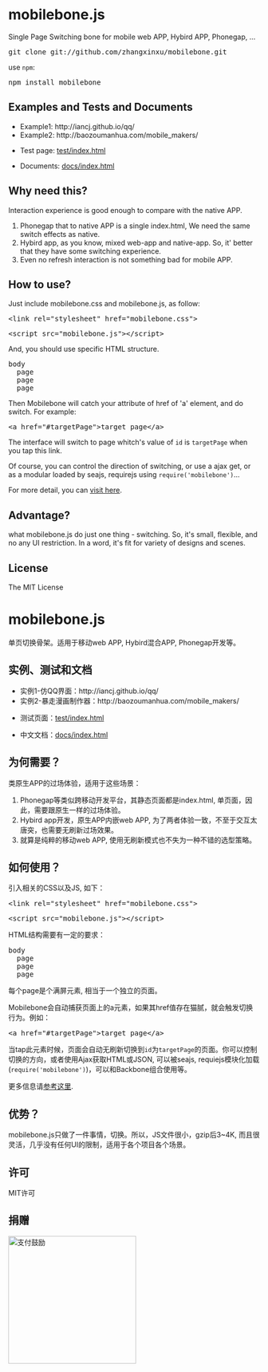 mobilebone.js
=============
Single Page Switching bone for mobile web APP, Hybird APP, Phonegap, ...

<pre>git clone git://github.com/zhangxinxu/mobilebone.git</pre>

use <code>npm</code>:
<pre>npm install mobilebone</pre>

Examples and Tests and Documents
------------------
<ul>
	<li>Example1: http://iancj.github.io/qq/</li>
	<li>Example2: http://baozoumanhua.com/mobile_makers/</li>
</ul>

<ul>
	<li>Test page: <a href="http://rawgit.com/zhangxinxu/mobilebone/develop/test/index.html">test/index.html</a></li>
</ul>

<ul>
	<li>Documents: <a href="http://rawgit.com/zhangxinxu/mobilebone/develop/docs/index.html">docs/index.html</a></li>
</ul>

Why need this?
-----------------
Interaction experience is good enough to compare with the native APP. <br>
1. Phonegap that to native APP is a single index.html, We need the same switch effects as native.<br>
2. Hybird app, as you know, mixed web-app and native-app. So, it' better that they have some switching experience.<br>
3. Even no refresh interaction is not something bad for mobile APP.

How to use?
----------------
Just include mobilebone.css and mobilebone.js, as follow:
<pre>&lt;link rel="stylesheet" href="mobilebone.css"></pre>
<pre>&lt;script src="mobilebone.js">&lt;/script></pre>

And, you should use specific HTML structure. 
<pre>body
  page
  page
  page</pre>

Then Mobilebone will catch your attribute of href of 'a' element, and do switch. For example:
<pre>&lt;a href="#targetPage">target page&lt;/a></pre>

The interface will switch to page whitch's value of <code>id</code> is <code>targetPage</code> when you tap this link.

Of course, you can control the direction of switching, or use a ajax get, or as a modular loaded by seajs, requirejs using <code>require('mobilebone')</code>...

For more detail, you can [visit here](http://www.zhangxinxu.com/wordpress/?p=4381). 

Advantage?
--------------
what mobilebone.js do just one thing - switching. So, it's small, flexible, and no any UI restriction. In a word, it's fit for variety of designs and scenes.

License
-------------------
The MIT License



mobilebone.js
=============
单页切换骨架。适用于移动web APP, Hybird混合APP, Phonegap开发等。

实例、测试和文档
------------------
<ul>
	<li>实例1-仿QQ界面：http://iancj.github.io/qq/</li>
	<li>实例2-暴走漫画制作器：http://baozoumanhua.com/mobile_makers/</li>
</ul>

<ul>
	<li>测试页面：<a href="http://rawgit.com/zhangxinxu/mobilebone/develop/test/index.html">test/index.html</a></li>
</ul>

<ul>
	<li>中文文档：<a href="http://rawgit.com/zhangxinxu/mobilebone/develop/docs/index.html">docs/index.html</a></li>
</ul>

为何需要？
-------------
类原生APP的过场体验，适用于这些场景：<br>
1. Phonegap等类似跨移动开发平台，其静态页面都是index.html, 单页面，因此，需要跟原生一样的过场体验。<br>
2. Hybird app开发，原生APP内嵌web APP, 为了两者体验一致，不至于交互太唐突，也需要无刷新过场效果。<br>
3. 就算是纯粹的移动web APP, 使用无刷新模式也不失为一种不错的选型策略。


如何使用？
---------------
引入相关的CSS以及JS, 如下：
<pre>&lt;link rel="stylesheet" href="mobilebone.css"></pre>
<pre>&lt;script src="mobilebone.js">&lt;/script></pre>

HTML结构需要有一定的要求：
<pre>body
  page
  page
  page</pre>
  
每个page是个满屏元素, 相当于一个独立的页面。

Mobilebone会自动捕获页面上的a元素，如果其href值存在猫腻，就会触发切换行为。例如：
<pre>&lt;a href="#targetPage">target page&lt;/a></pre>

当tap此元素时候，页面会自动无刷新切换到<code>id</code>为<code>targetPage</code>的页面。你可以控制切换的方向，或者使用Ajax获取HTML或JSON, 可以被seajs, requiejs模块化加载(<code>require('mobilebone')</code>)，可以和Backbone组合使用等。

更多信息请[参考这里](http://www.zhangxinxu.com/wordpress/?p=4381). 

优势？
------------------
mobilebone.js只做了一件事情，切换。所以，JS文件很小，gzip后3~4K, 而且很灵活，几乎没有任何UI的限制，适用于各个项目各个场景。


许可
-------------------
MIT许可

捐赠
------------------
<img src="http://www.zhangxinxu.com/alipay.png" width="256" height="256" alt="支付鼓励">

